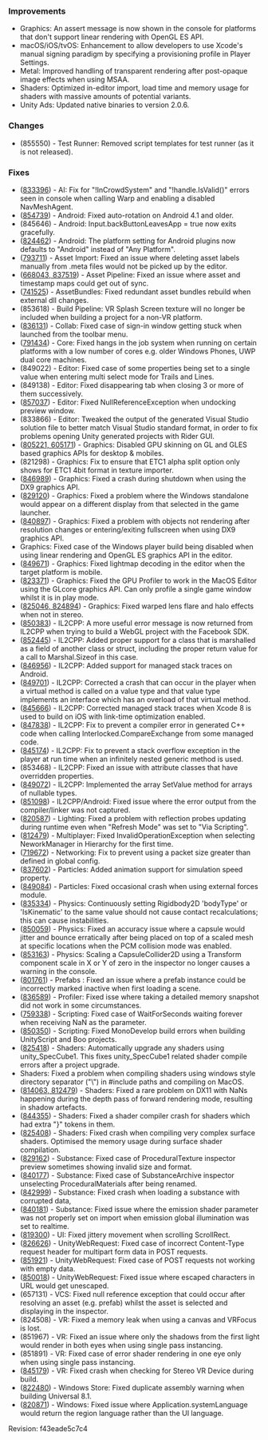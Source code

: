 ### Improvements

*   Graphics: An assert message is now shown in the console for platforms that don't support linear rendering with OpenGL ES API.
*   macOS/iOS/tvOS: Enhancement to allow developers to use Xcode's manual signing paradigm by specifying a provisioning profile in Player Settings.
*   Metal: Improved handling of transparent rendering after post-opaque image effects when using MSAA.
*   Shaders: Optimized in-editor import, load time and memory usage for shaders with massive amounts of potential variants.
*   Unity Ads: Updated native binaries to version 2.0.6.

### Changes

*   (855550) - Test Runner: Removed script templates for test runner (as it is not released).

### Fixes

*   ([833396](https://issuetracker.unity3d.com/issues/navmeshagent-error-when-warping-disabled-navmeshagent)) - AI: Fix for "!InCrowdSystem" and "!handle.IsValid()" errors seen in console when calling Warp and enabling a disabled NavMeshAgent.
*   ([854739](https://issuetracker.unity3d.com/issues/android-devices-running-aos-4-dot-1-and-lower-has-visual-artefacts-after-rotations-has-been-changed-in-runtime)) - Android: Fixed auto-rotation on Android 4.1 and older.
*   (845646) - Android: Input.backButtonLeavesApp = true now exits gracefully.
*   ([824462](https://issuetracker.unity3d.com/issues/subfolders-included-inside-plugins-slash-android-select-any-platform-on-the-inspector)) - Android: The platform setting for Android plugins now defaults to "Android" instead of "Any Platform".
*   ([793711](https://issuetracker.unity3d.com/issues/modifying-asset-meta-files-directly-does-not-rebuild-library)) - Asset Import: Fixed an issue where deleting asset labels manually from .meta files would not be picked up by the editor.
*   ([668043, 837519](https://issuetracker.unity3d.com/issues/unityengine-dot-ui-dot-dll-is-in-timestamps-but-is-not-known-in-guidmapper-dot-dot-dot-1)) - Asset Pipeline: Fixed an issue where asset and timestamp maps could get out of sync.
*   ([741525](https://issuetracker.unity3d.com/issues/assetbundle-hash-for-dlls-trigger-redundant-rebuilds)) - AssetBundles: Fixed redundant asset bundles rebuild when external dll changes.
*   (853618) - Build Pipeline: VR Splash Screen texture will no longer be included when building a project for a non-VR platform.
*   ([836131](https://issuetracker.unity3d.com/issues/regression-osx-launcher-window-cannot-be-closed-when-opening-it-through-account-sign-in-in-editor)) - Collab: Fixed case of sign-in window getting stuck when launched from the toolbar menu.
*   ([791434](https://issuetracker.unity3d.com/issues/ui-game-freezes-on-release-or-master-build)) - Core: Fixed hangs in the job system when running on certain platforms with a low number of cores e.g. older Windows Phones, UWP dual core machines.
*   (849022) - Editor: Fixed case of some properties being set to a single value when entering multi select mode for Trails and Lines.
*   (849138) - Editor: Fixed disappearing tab when closing 3 or more of them successively.
*   ([857037](https://issuetracker.unity3d.com/issues/nullrefexception-when-undocking-asset-preview-window-from-inspector)) - Editor: Fixed NullReferenceException when undocking preview window.
*   (833866) - Editor: Tweaked the output of the generated Visual Studio solution file to better match Visual Studio standard format, in order to fix problems opening Unity generated projects with Rider GUI.
*   ([805221, 605171](https://issuetracker.unity3d.com/issues/ios-android-gles3-gpu-skinning-doesnt-work-as-expected-draws-meshes-wrongly)) - Graphics: Disabled GPU skinning on GL and GLES based graphics APIs for desktop & mobiles.
*   (821298) - Graphics: Fix to ensure that ETC1 alpha split option only shows for ETC1 4bit format in texture importer.
*   ([846989](https://issuetracker.unity3d.com/issues/windows-build-crashes-when-closing-executable-with-non-native-resolution-only-dx9)) - Graphics: Fixed a crash during shutdown when using the DX9 graphics API.
*   ([829120](https://issuetracker.unity3d.com/issues/windows-standalone-player-assumes-main-display-is-display-1-left)) - Graphics: Fixed a problem where the Windows standalone would appear on a different display from that selected in the game launcher.
*   ([840897](https://issuetracker.unity3d.com/issues/text-from-text-mesh-pro-component-disappears-when-toggling-between-fullscreen-and-windowed-mode-with-graphic-api-set-to-dx9)) - Graphics: Fixed a problem with objects not rendering after resolution changes or entering/exiting fullscreen when using DX9 graphics API.
*   Graphics: Fixed case of the Windows player build being disabled when using linear rendering and OpenGL ES graphics API in the editor.
*   ([849671](https://issuetracker.unity3d.com/issues/mobile-light-does-reflect-off-of-static-objects-when-baked-gi-is-used-with-mobile-platforms-on-the-editor)) - Graphics: Fixed lightmap decoding in the editor when the target platform is mobile.
*   ([823371](https://issuetracker.unity3d.com/issues/gpu-profiling-disabled-when-running-the-editor-in-open-gl-4-dot-1-on-mac)) - Graphics: Fixed the GPU Profiler to work in the MacOS Editor using the GLcore graphics API. Can only profile a single game window whilst it is in play mode.
*   ([825046, 824894](https://issuetracker.unity3d.com/issues/lens-flare-is-being-distorted-at-5-dot-4-x)) - Graphics: Fixed warped lens flare and halo effects when not in stereo.
*   ([850383](https://issuetracker.unity3d.com/issues/webgl-build-fails-when-folder-names-inside-project-contains-and)) - IL2CPP: A more useful error message is now returned from IL2CPP when trying to build a WebGL project with the Facebook SDK.
*   ([852445](https://issuetracker.unity3d.com/issues/marshal-dot-sizeof-throws-argumentexception-with-il2cpp)) - IL2CPP: Added proper support for a class that is marshalled as a field of another class or struct, including the proper return value for a call to Marshal.Sizeof in this case.
*   ([846956](https://issuetracker.unity3d.com/issues/android-il2cpp-builds-reports-incorrect-exceptions)) - IL2CPP: Added support for managed stack traces on Android.
*   ([849701](https://issuetracker.unity3d.com/issues/il2cpp-build-crash-related-to-generics-with-interface-parameters)) - IL2CPP: Corrected a crash that can occur in the player when a virtual method is called on a value type and that value type implements an interface which has an overload of that virtual method.
*   ([845666](https://issuetracker.unity3d.com/issues/ios-il2cpp-link-time-optimization-prevent-from-creating-stack-traces)) - IL2CPP: Corrected managed stack traces when Xcode 8 is used to build on iOS with link-time optimization enabled.
*   ([847838](https://issuetracker.unity3d.com/issues/il2cpp-build-fails-when-using-link-dot-xml-on-a-library-which-uses-interlocked-dot-exchange-and-slash-or-interlocked-dot-compareexchange)) - IL2CPP: Fix to prevent a compiler error in generated C++ code when calling Interlocked.CompareExchange from some managed code.
*   ([845174](https://issuetracker.unity3d.com/issues/il2cpp-crash-in-generictypeil2cpp-metadata-il2cpptypehash-hash-when-appending-list)) - IL2CPP: Fix to prevent a stack overflow exception in the player at run time when an infinitely nested generic method is used.
*   (853468) - IL2CPP: Fixed an issue with attribute classes that have overridden properties.
*   ([849072](https://issuetracker.unity3d.com/issues/il2cpp-system-dot-array-dot-copy-corrupts-data-with-il2cpp)) - IL2CPP: Implemented the array SetValue method for arrays of nullable types.
*   ([851098](https://issuetracker.unity3d.com/issues/il2cpp-android-build-fails-with-unity-dot-il2cpp-dot-building-dot-builderfailedexception-and-no-error-message)) - IL2CPP/Android: Fixed issue where the error output from the compiler/linker was not captured.
*   ([820587](https://issuetracker.unity3d.com/issues/reflection-probes-set-to-update-via-scripting-update-without-calling-renderprobe)) - Lighting: Fixed a problem with reflection probes updating during runtime even when "Refresh Mode" was set to "Via Scripting".
*   ([812479](https://issuetracker.unity3d.com/issues/multiplayer-invalidoperationexception-when-select-neworkmanager-in-hierarchy-for-the-first-time)) - Multiplayer: Fixed InvalidOperationException when selecting NeworkManager in Hierarchy for the first time.
*   ([719672](https://issuetracker.unity3d.com/issues/strange-error-from-networktransport)) - Networking: Fix to prevent using a packet size greater than defined in global config.
*   ([837602](https://issuetracker.unity3d.com/issues/animation-not-all-shuriken-properties-can-be-animated)) - Particles: Added animation support for simulation speed property.
*   ([849084](https://issuetracker.unity3d.com/issues/external-forces-module-causes-crash-in-transform-setlocalscalewithoutnotification)) - Particles: Fixed occasional crash when using external forces module.
*   ([835334](https://issuetracker.unity3d.com/issues/unity-2d-physics-issue)) - Physics: Continuously setting Rigidbody2D 'bodyType' or 'IsKinematic' to the same value should not cause contact recalculations; this can cause instabilities.
*   ([850059](https://issuetracker.unity3d.com/issues/regression-capsulecollider-falls-through-meshcollider)) - Physics: Fixed an accuracy issue where a capsule would jitter and bounce erratically after being placed on top of a scaled mesh at specific locations when the PCM collision mode was enabled.
*   ([853163](https://issuetracker.unity3d.com/issues/scaling-parent-of-non-orthonormal-capsulecollider2d-results-in-instant-crash)) - Physics: Scaling a CapsuleCollider2D using a Transform component scale in X or Y of zero in the inspector no longer causes a warning in the console.
*   ([801761](https://issuetracker.unity3d.com/issues/findobjectoftype-in-onvalidate-of-referenced-prefab-leads-to-objects-not-getting-activated-in-editor)) - Prefabs : Fixed an issue where a prefab instance could be incorrectly marked inactive when first loading a scene.
*   ([836589](https://issuetracker.unity3d.com/issues/ios-profile-does-not-take-detailed-memory-samples)) - Profiler: Fixed isse where taking a detailed memory snapshot did not work in some circumstances.
*   ([759338](https://issuetracker.unity3d.com/issues/function-waitforseconds-float-dot-nan-waits-forever)) - Scripting: Fixed case of WaitForSeconds waiting forever when receiving NaN as the parameter.
*   ([850350](https://issuetracker.unity3d.com/issues/building-default-unityscript-in-monodevelop-fails)) - Scripting: Fixed MonoDevelop build errors when building UnityScript and Boo projects.
*   ([825418](https://issuetracker.unity3d.com/issues/the-blacksmith-characters-asset-displays-missing-magenta-textures-on-characters-unless-the-shaders-are-set-to-standard)) - Shaders: Automatically upgrade any shaders using unity\_SpecCube1. This fixes unity\_SpecCube1 related shader compile errors after a project upgrade.
*   Shaders: Fixed a problem when compiling shaders using windows style directory separator ("\\") in #include paths and compiling on MacOS.
*   ([814063, 812479](https://issuetracker.unity3d.com/issues/win-regression-5-dot-5-shadowy-artifact-appears-on-terrain-upon-speedtree-lod-level-transition)) - Shaders: Fixed a rare problem on DX11 with NaNs happening during the depth pass of forward rendering mode, resulting in shadow artefacts.
*   ([844355](https://issuetracker.unity3d.com/issues/having-unexpected-closing-curly-bracket-in-the-shader-freezes-editor)) - Shaders: Fixed a shader compiler crash for shaders which had extra "}" tokens in them.
*   ([825408](https://issuetracker.unity3d.com/issues/on-importing-the-blachsmith-characters-asset-the-editor-gives-a-shader-compiler-error)) - Shaders: Fixed crash when compiling very complex surface shaders. Optimised the memory usage during surface shader compilation.
*   ([829162](https://issuetracker.unity3d.com/issues/substance-texture-size-is-displayed-as-0x0-in-inspector-when-project-has-more-than-one-sbsar-model)) - Substance: Fixed case of ProceduralTexture inspector preview sometimes showing invalid size and format.
*   ([840177](https://issuetracker.unity3d.com/issues/substances-renaming-generates-errors-and-bad-behaviour)) - Substance: Fixed case of SubstanceArchive inspector unselecting ProceduralMaterials after being renamed.
*   ([842999](https://issuetracker.unity3d.com/issues/crash-in-proceduralmaterialdata-getsubstancepackage-when-opening-likely-corrupted-scene)) - Substance: Fixed crash when loading a substance with corrupted data,
*   ([840181](https://issuetracker.unity3d.com/issues/substance-generates-incorrect-warning-when-changing-shader-type)) - Substance: Fixed issue where the emission shader parameter was not properly set on import when emission global illumination was set to realtime.
*   ([819300](https://issuetracker.unity3d.com/issues/scrollrect-no-inertia-at-specific-position-in-vertical-scroll-mode)) - UI: Fixed jittery movement when scrolling ScrollRect.
*   ([826626](https://issuetracker.unity3d.com/issues/unitywebrequest-outputs-incorrect-content-type-header-when-using-imultipartformsection-argument)) - UnityWebRequest: Fixed case of incorrect Content-Type request header for multipart form data in POST requests.
*   ([851921](https://issuetracker.unity3d.com/issues/unitywebrequest-post-with-empty-body-results-in-error)) - UnityWebRequest: Fixed case of POST requests not working with empty data.
*   ([850018](https://issuetracker.unity3d.com/issues/unitywebrequest-dot-url-unescapes-escaped-symbol)) - UnityWebRequest: Fixed issue where escaped characters in URL would get unescaped.
*   (657131) - VCS: Fixed null reference exception that could occur after resolving an asset (e.g. prefab) whilst the asset is selected and displaying in the inspector.
*   (824508) - VR: Fixed a memory leak when using a canvas and VRFocus is lost.
*   (851967) - VR: Fixed an issue where only the shadows from the first light would render in both eyes when using single pass instancing.
*   (851891) - VR: Fixed case of error shader rendering in one eye only when using single pass instancing.
*   ([845179](https://issuetracker.unity3d.com/issues/editor-crashes-while-building-with-vr-support-enabled-for-webgl-at-vreditormodule-getstereodeviceenabled)) - VR: Fixed crash when checking for Stereo VR Device during build.
*   ([822480](https://issuetracker.unity3d.com/issues/wsa-two-wsa-plugins-sharing-same-placeholder-produces-getfilebypath-filepath-equals-equals-null-error-when-building-universal-8-dot-1-sdk)) - Windows Store: Fixed duplicate assembly warning when building Universal 8.1.
*   ([820871](https://issuetracker.unity3d.com/issues/application-dot-systemlanguage-returns-original-language-even-after-changing-it)) - Windows: Fixed issue where Application.systemLanguage would return the region language rather than the UI language.

Revision: f43eade5c7c4